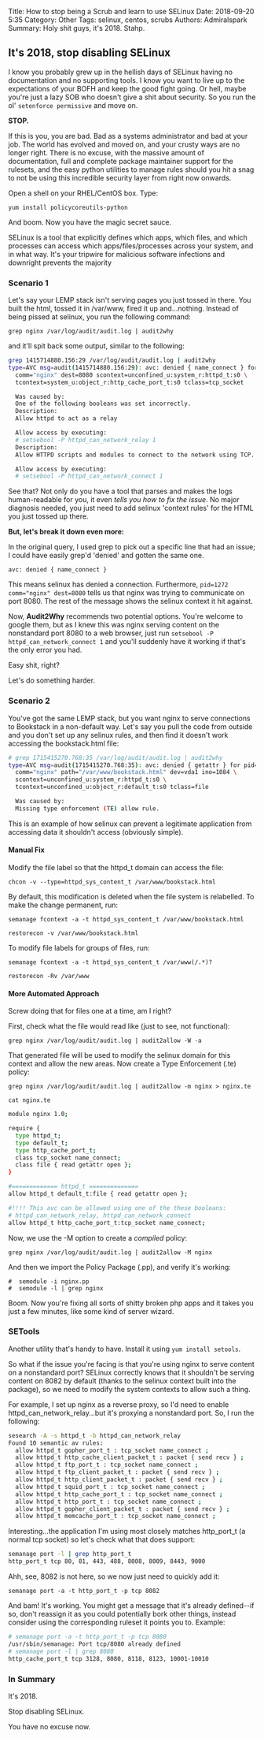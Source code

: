 Title: How to stop being a Scrub and learn to use SELinux
Date: 2018-09-20 5:35
Category: Other
Tags: selinux, centos, scrubs
Authors: Admiralspark
Summary: Holy shit guys, it's 2018. Stahp.

## It's 2018, stop disabling SELinux

I know you probably grew up in the hellish days of SELinux having no documentation and no supporting tools. I know you want to live up to the expectations of your BOFH and keep the good fight going. Or hell, maybe you're just a lazy SOB who doesn't give a shit about security. So you run the ol' `setenforce permissive` and move on.

**STOP.**

If this is you, you are bad. Bad as a systems administrator and bad at your job. The world has evolved and moved on, and your crusty ways are no longer right. There is no excuse, with the massive amount of documentation, full and complete package maintainer support for the rulesets, and the easy python utilities to manage rules should you hit a snag to not be using this incredible security layer from right now onwards. 

Open a shell on your RHEL/CentOS box. Type:

`yum install policycoreutils-python`

And boom. Now you have the magic secret sauce. 

SELinux is a tool that explicitly defines which apps, which files, and which processes can access which apps/files/processes across your system, and in what way. It's your tripwire for malicious software infections and downright prevents the majority 

### Scenario 1

Let's say your LEMP stack isn't serving pages you just tossed in there. You built the html, tossed it in /var/www, fired it up and...nothing. Instead of being pissed at selinux, you run the following command:

`grep nginx /var/log/audit/audit.log | audit2why`

and it'll spit back some output, similar to the following:

```bash
grep 1415714880.156:29 /var/log/audit/audit.log | audit2why
type=AVC msg=audit(1415714880.156:29): avc: denied { name_connect } for pid=1349 \
  comm="nginx" dest=8080 scontext=unconfined_u:system_r:httpd_t:s0 \
  tcontext=system_u:object_r:http_cache_port_t:s0 tclass=tcp_socket

  Was caused by:
  One of the following booleans was set incorrectly.
  Description:
  Allow httpd to act as a relay

  Allow access by executing:
  # setsebool -P httpd_can_network_relay 1
  Description:
  Allow HTTPD scripts and modules to connect to the network using TCP.

  Allow access by executing:
  # setsebool -P httpd_can_network_connect 1
```

See that? Not only do you have a tool that parses and makes the logs human-readable for you, it even *tells you how to fix the issue*. No major diagnosis needed, you just need to add selinux 'context rules' for the HTML you just tossed up there.

**But, let's break it down even more:**

In the original query, I used grep to pick out a specific line that had an issue; I could have easily grep'd 'denied' and gotten the same one.

`avc: denied { name_connect }`

This means selinux has denied a connection. Furthermore, `pid=1272 comm="nginx" dest=8080` tells us that nginx was trying to communicate on port 8080. The rest of the message shows the selinux context it hit against.

Now, **Audit2Why** recommends two potential options. You're welcome to google them, but as I knew this was nginx serving content on the nonstandard port 8080 to a web browser, just run `setsebool -P httpd_can_network_connect 1` and you'll suddenly have it working if that's the only error you had.

Easy shit, right?

Let's do something harder. 

### Scenario 2

You've got the same LEMP stack, but you want nginx to serve connections to Bookstack in a non-default way. Let's say you pull the code from outside and you don't set up any selinux rules, and then find it doesn't work accessing the bookstack.html file:

```bash
# grep 1715415270.768:35 /var/log/audit/audit.log | audit2why
type=AVC msg=audit(1715415270.768:35): avc: denied { getattr } for pid=1440 \
  comm="nginx" path="/var/www/bookstack.html" dev=vda1 ino=1084 \
  scontext=unconfined_u:system_r:httpd_t:s0 \
  tcontext=unconfined_u:object_r:default_t:s0 tclass=file

  Was caused by:
  Missing type enforcement (TE) allow rule.
```

This is an example of how selinux can prevent a legitimate application from accessing data it shouldn't access (obviously simple).

#### Manual Fix

Modify the file label so that the httpd_t domain can access the file:

`chcon -v --type=httpd_sys_content_t /var/www/bookstack.html`

By default, this modification is deleted when the file system is relabelled. To make the change permanent, run:

`semanage fcontext -a -t httpd_sys_content_t /var/www/bookstack.html`

`restorecon -v /var/www/bookstack.html`

To modify file labels for groups of files, run:

`semanage fcontext -a -t httpd_sys_content_t /var/www(/.*)?`

`restorecon -Rv /var/www`

#### More Automated Approach

Screw doing that for files one at a time, am I right?

First, check what the file would read like (just to see, not functional):

`grep nginx /var/log/audit/audit.log | audit2allow -W -a`

That generated file will be used to modify the selinux domain for this context and allow the new areas. Now create a Type Enforcement (.te) policy:

`grep nginx /var/log/audit/audit.log | audit2allow -m nginx > nginx.te`

`cat nginx.te`

```bash
module nginx 1.0;

require {
  type httpd_t;
  type default_t;
  type http_cache_port_t;
  class tcp_socket name_connect;
  class file { read getattr open };
}

#============= httpd_t ==============
allow httpd_t default_t:file { read getattr open };

#!!!! This avc can be allowed using one of the these booleans:
# httpd_can_network_relay, httpd_can_network_connect
allow httpd_t http_cache_port_t:tcp_socket name_connect;
```

Now, we use the -M option to create a *compiled* policy:

`grep nginx /var/log/audit/audit.log | audit2allow -M nginx`

And then we import the Policy Package (.pp), and verify it's working:

```
#  semodule -i nginx.pp
#  semodule -l | grep nginx
```

Boom. Now you're fixing all sorts of shitty broken php apps and it takes you just a few minutes, like some kind of server wizard.

### SETools

Another utility that's handy to have. Install it using `yum install setools`.

So what if the issue you're facing is that you're using nginx to serve content on a nonstandard port? SELinux correctly knows that it shouldn't be serving content on 8082 by default (thanks to the selinux context built into the package), so we need to modify the system contexts to allow such a thing.

For example, I set up nginx as a reverse proxy, so I'd need to enable httpd_can_network_relay...but it's proxying a nonstandard port. So, I run the following:

```bash
sesearch -A -s httpd_t -b httpd_can_network_relay
Found 10 semantic av rules:
  allow httpd_t gopher_port_t : tcp_socket name_connect ;
  allow httpd_t http_cache_client_packet_t : packet { send recv } ;
  allow httpd_t ftp_port_t : tcp_socket name_connect ;
  allow httpd_t ftp_client_packet_t : packet { send recv } ;
  allow httpd_t http_client_packet_t : packet { send recv } ;
  allow httpd_t squid_port_t : tcp_socket name_connect ;
  allow httpd_t http_cache_port_t : tcp_socket name_connect ;
  allow httpd_t http_port_t : tcp_socket name_connect ;
  allow httpd_t gopher_client_packet_t : packet { send recv } ;
  allow httpd_t memcache_port_t : tcp_socket name_connect ;
```

Interesting...the application I'm using most closely matches http_port_t (a normal tcp socket) so let's check what that does support:

```bash
semanage port -l | grep http_port_t
http_port_t tcp 80, 81, 443, 488, 8008, 8009, 8443, 9000
```

Ahh, see, 8082 is not here, so we now just need to quickly add it:

`semanage port -a -t http_port_t -p tcp 8082`

And bam! It's working. You might get a message that it's already defined--if so, don't reassign it as you could potentially bork other things, instead consider using the corresponding ruleset it points you to. Example:

```bash
# semanage port -a -t http_port_t -p tcp 8080
/usr/sbin/semanage: Port tcp/8080 already defined
# semanage port -l | grep 8080
http_cache_port_t tcp 3128, 8080, 8118, 8123, 10001-10010
```

### In Summary

It's 2018.

Stop disabling SELinux. 

You have no excuse now. 